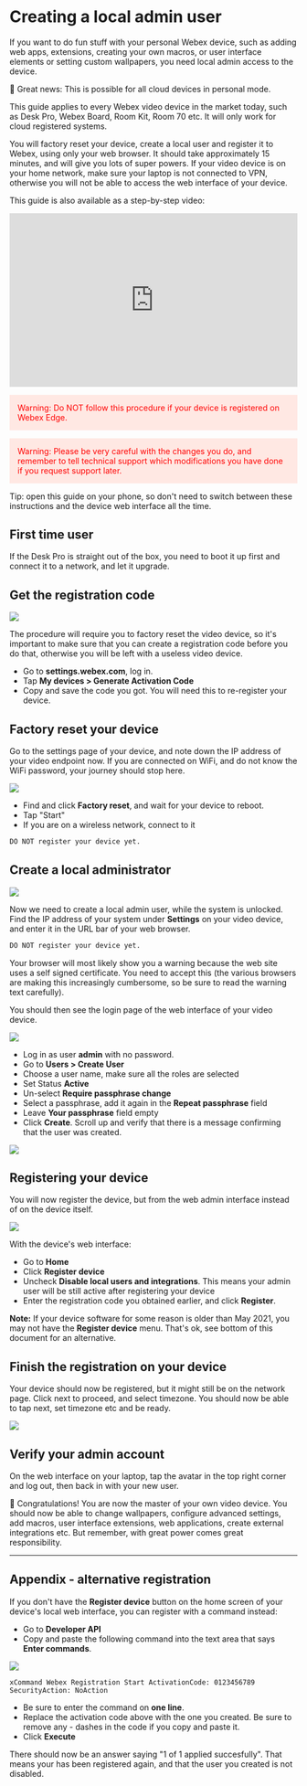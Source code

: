 # Creating a local admin user

If you want to do fun stuff with your personal Webex device, such as adding web apps, extensions, creating your own macros, or user interface elements or setting custom wallpapers, you need local admin access to the device.

🎉 Great news: This is possible for all cloud devices in personal mode.

This guide applies to every Webex video device in the market today, such as Desk Pro, Webex Board, Room Kit, Room 70 etc. It will only work for cloud registered systems.

You will factory reset your device, create a local user and register it to Webex, using only your web browser. It should take approximately 15 minutes, and will give you lots of super powers. If your video device is on your home network, make sure your laptop is not connected to VPN, otherwise you will not be able to access the web interface of your device.

This guide is also available as a step-by-step video:

<div style="padding-bottom:60.25%; position:relative; display:block; width: 100%; margin-bottom: 1em">
	<iframe src="https://app.vidcast.io/share/embed/0a9d3df5-58da-40b1-aaca-71ffcd922463"
    width="100%" height="100%" title="Webex Device: Getting Local Admin Access" frameborder="0"
    loading="lazy" allowfullscreen style="position:absolute; top:0; left: 0"></iframe>
</div>


<div style="color: red; background: #ffe8e3; padding: 1em">
Warning: Do NOT follow this procedure if your device is registered on Webex Edge.
</div>

<div style="color: red; background: #ffe8e3; margin-top: 1em; padding: 1em">
Warning: Please be very careful with the changes you do, and remember to tell technical support which modifications you have done if you request support later.
</div>

Tip: open this guide on your phone, so don't need to switch between these instructions and the device web interface all the time.

## First time user

If the Desk Pro is straight out of the box, you need to boot it up first and connect it to a network, and let it upgrade.

## Get the registration code

<img src="/docs/images/localadmin/registration-code.png" />

The procedure will require you to factory reset the video device, so it's important to make sure that you can create a registration code before you do that, otherwise you will be left with a useless video device.

* Go to **settings.webex.com**, log in.
* Tap **My devices > Generate Activation Code**
* Copy and save the code you got. You will need this to re-register your device.

## Factory reset your device

Go to the settings page of your device, and note down the IP address of your video endpoint now. If you are connected on WiFi, and do not know the WiFi password, your journey should stop here.

<img src="/docs/images/localadmin/factory-reset.png" />

* Find and click **Factory reset**, and wait for your device to reboot.
* Tap "Start"
* If you are on a wireless network, connect to it

```alert
DO NOT register your device yet.
```

## Create a local administrator

<img src="/docs/images/localadmin/network-settings.png" />

Now we need to create a local admin user, while the system is unlocked. Find the IP address of your system under **Settings** on your video device, and enter it in the URL bar of your web browser.

```alert
DO NOT register your device yet.
```

Your browser will most likely show you a warning because the web site uses a self signed certificate. You need to accept this (the various browsers are making this increasingly cumbersome, so be sure to read the warning text carefully).

You should then see the login page of the web interface of your video device.

<img src="/docs/images/localadmin/login-vega.png" />

* Log in as user **admin** with no password.
* Go to **Users > Create User**
* Choose a user name, make sure all the roles are selected
* Set Status **Active**
* Un-select **Require passphrase change**
* Select a passphrase, add it again in the **Repeat passphrase** field
* Leave **Your passphrase** field empty
* Click **Create**. Scroll up and verify that there is a message confirming that the user was created.

<img src="/docs/images/localadmin/create-user.png" />

## Registering your device

You will now register the device, but from the web admin interface instead of on the device itself.

<img src="/docs/images/localadmin/register-webex.png" />


With the device's web interface:

* Go to **Home**
* Click **Register device**
* Uncheck **Disable local users and integrations**. This means your admin user will be still active after registering your device
* Enter the registration code you obtained earlier, and click **Register**.

**Note:** If your device software for some reason is older than May 2021, you may not have the **Register device** menu. That's ok, see bottom of this document for an alternative.

## Finish the registration on your device

Your device should now be registered, but it might still be on the network page. Click next to proceed, and select timezone. You should now be able to tap next, set timezone etc and be ready.

<img src="/docs/images/localadmin/setup-done.png" />

## Verify your admin account

On the web interface on your laptop, tap the avatar in the top right corner and log out, then back in with your new user.

🥳 Congratulations! You are now the master of your own video device. You should now be able to change wallpapers, configure advanced settings, add macros, user interface extensions, web applications, create external integrations etc. But remember, with great power comes great responsibility.

---

## Appendix - alternative registration

If you don't have the **Register device** button on the home screen of your device's local web interface, you can register with a command instead:

* Go to **Developer API**
* Copy and paste the following command into the text area that says **Enter commands**.

<img src="/docs/images/localadmin/register-code.png" />


```
xCommand Webex Registration Start ActivationCode: 0123456789 SecurityAction: NoAction
```

* Be sure to enter the command on **one line**.
* Replace the activation code above with the one you created. Be sure to remove any - dashes in the code if you copy and paste it.
* Click **Execute**

There should now be an answer saying "1 of 1 applied succesfully".
That means your has been registered again, and that the user you created is not disabled.

